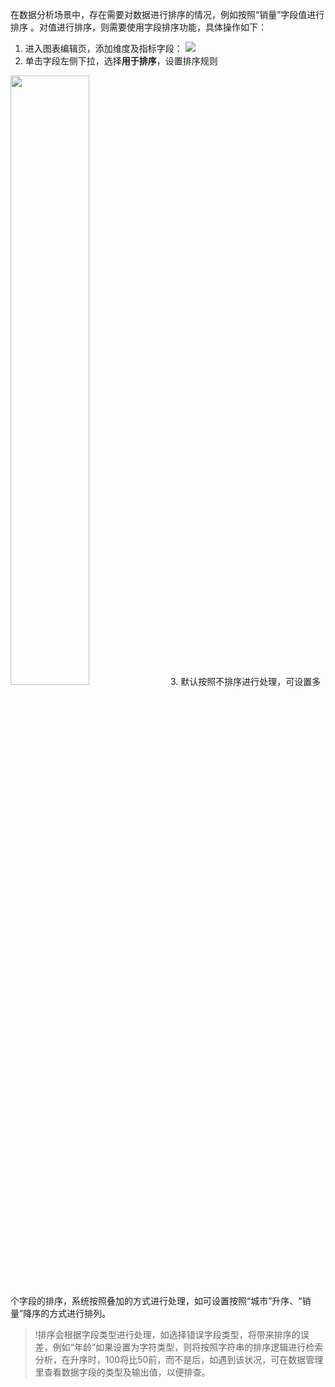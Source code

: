在数据分析场景中，存在需要对数据进行排序的情况，例如按照“销量”字段值进行排序 。对值进行排序，则需要使用字段排序功能，具体操作如下：

1. 进入图表编辑页，添加维度及指标字段：
![](https://qcloudimg.tencent-cloud.cn/raw/65b041826fef06fe8d6e9a3d4d3cc8e8.png)
2. 单击字段左侧下拉，选择**用于排序**，设置排序规则
<img src="https://qcloudimg.tencent-cloud.cn/raw/4d1c2bef387399a1f2f92a2dab6cb561.png" width="50%">
3. 默认按照不排序进行处理，可设置多个字段的排序，系统按照叠加的方式进行处理，如可设置按照“城市”升序、“销量”降序的方式进行排列。


>!排序会根据字段类型进行处理，如选择错误字段类型，将带来排序的误差，例如“年龄”如果设置为字符类型，则将按照字符串的排序逻辑进行检索分析，在升序时，100将比50前，而不是后，如遇到该状况，可在数据管理里查看数据字段的类型及输出值，以便排查。

